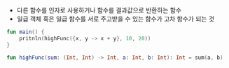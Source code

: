 - 다른 함수를 인자로 사용하거나 함수를 결과값으로 반환하는 함수
- 일급 객체 혹은 일급 함수를 서로 주고받을 수 있는 함수가 고차 함수가 되는 것

```kotlin
fun main() {
	pritnln(highFunc({x, y -> x + y}, 10, 20))
}

fun highFunc(sum: (Int, Int) -> Int, a: Int, b: Int): Int = sum(a, b)
```